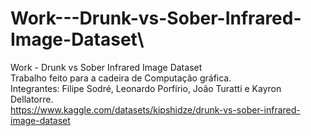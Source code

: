 # Work---Drunk-vs-Sober-Infrared-Image-Dataset\
Work - Drunk vs Sober Infrared Image Dataset\
Trabalho feito para a cadeira de Computação gráfica.\
Integrantes: Filipe Sodré, Leonardo Porfírio, João Turatti e Kayron Dellatorre.\
https://www.kaggle.com/datasets/kipshidze/drunk-vs-sober-infrared-image-dataset
